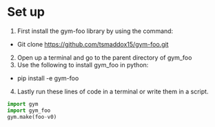 # Set up

1. First install the gym-foo library by using the command:
  * Git clone https://github.com/tsmaddox15/gym-foo.git
2. Open up a terminal and go to the parent directory of gym_foo
3. Use the following to install gym_foo in python:
  * pip install -e gym-foo
4. Lastly run these lines of code in a terminal or write them in a script.
  ```python
  import gym
  import gym_foo
  gym.make(foo-v0)
  ```
